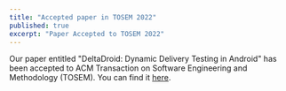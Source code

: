 ```yaml
---
title: "Accepted paper in TOSEM 2022"
published: true
excerpt: "Paper Accepted to TOSEM 2022"
---
```


Our paper entitled "DeltaDroid: Dynamic Delivery Testing in Android" has been accepted to ACM Transaction on Software Engineering and Methodology (TOSEM). You can find it [here](https://dl.acm.org/doi/abs/10.1145/3563213).
